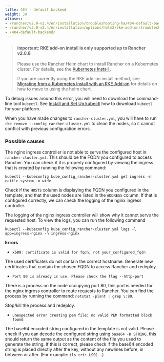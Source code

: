 ```yaml
---
title: 404 - default backend
weight: 30
aliases:
- /rancher/v2.0-v2.4/en/installation/troubleshooting-ha/404-default-backend/
- /rancher/v2.0-v2.4/en/installation/options/helm2/rke-add-on/troubleshooting/404-default-backend
- /404-default-backend/
---
```


> #### **Important: RKE add-on install is only supported up to Rancher v2.0.8**
>
>Please use the Rancher Helm chart to install Rancher on a Kubernetes cluster. For details, see the [Kubernetes Install ]({{<baseurl>}}/rancher/v2.0-v2.4/en/installation/options/helm2/).
>
>If you are currently using the RKE add-on install method, see [Migrating from a Kubernetes Install with an RKE Add-on]({{<baseurl>}}/rancher/v2.0-v2.4/en/upgrades/upgrades/migrating-from-rke-add-on/) for details on how to move to using the helm chart.

To debug issues around this error, you will need to download the command-line tool `kubectl`. See [Install and Set Up kubectl](https://kubernetes.io/docs/tasks/tools/install-kubectl/) how to download `kubectl` for your platform.

When you have made changes to `rancher-cluster.yml`, you will have to run `rke remove --config rancher-cluster.yml` to clean the nodes, so it cannot conflict with previous configuration errors.

### Possible causes

The nginx ingress controller is not able to serve the configured host in `rancher-cluster.yml`. This should be the FQDN you configured to access Rancher. You can check if it is properly configured by viewing the ingress that is created by running the following command:

```
kubectl --kubeconfig kube_config_rancher-cluster.yml get ingress -n cattle-system -o wide
```

Check if the `HOSTS` column is displaying the FQDN you configured in the template, and that the used nodes are listed in the `ADDRESS` column. If that is configured correctly, we can check the logging of the nginx ingress controller.

The logging of the nginx ingress controller will show why it cannot serve the requested host. To view the logs, you can run the following command

```
kubectl --kubeconfig kube_config_rancher-cluster.yml logs -l app=ingress-nginx -n ingress-nginx
```

<b>Errors</b>

* `x509: certificate is valid for fqdn, not your_configured_fqdn`

The used certificates do not contain the correct hostname. Generate new certificates that contain the chosen FQDN to access Rancher and redeploy.

* `Port 80 is already in use. Please check the flag --http-port`

There is a process on the node occupying port 80, this port is needed for the nginx ingress controller to route requests to Rancher. You can find the process by running the command: `netstat -plant | grep \:80`.

Stop/kill the process and redeploy.

* `unexpected error creating pem file: no valid PEM formatted block found`

The base64 encoded string configured in the template is not valid. Please check if you can decode the configured string using `base64 -D STRING`, this should return the same output as the content of the file you used to generate the string. If this is correct, please check if the base64 encoded string is placed directly after the key, without any newlines before, in between or after. (For example: `tls.crt: LS01..`)
